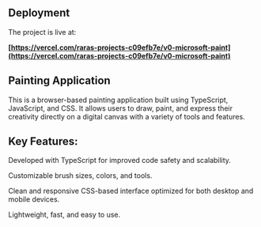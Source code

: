 ## Deployment

The project is live at:

**[https://vercel.com/raras-projects-c09efb7e/v0-microsoft-paint](https://vercel.com/raras-projects-c09efb7e/v0-microsoft-paint)**

## Painting Application

This is a browser-based painting application built using TypeScript, JavaScript, and CSS. It allows users to draw, paint, and express their creativity directly on a digital canvas with a variety of tools and features.

## Key Features:

Developed with TypeScript for improved code safety and scalability.


Customizable brush sizes, colors, and tools.

Clean and responsive CSS-based interface optimized for both desktop and mobile devices.

Lightweight, fast, and easy to use.
